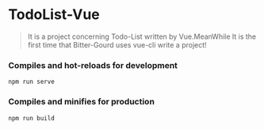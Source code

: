 # TodoList-Vue

>  It is a project concerning Todo-List written by Vue.MeanWhile It is the first time that Bitter-Gourd uses vue-cli write a project!

### Compiles and hot-reloads for development

```
npm run serve
```

### Compiles and minifies for production
```
npm run build
```

